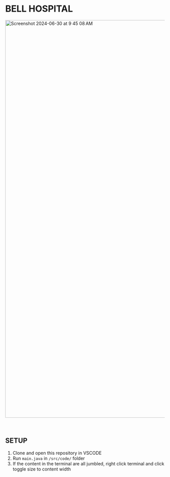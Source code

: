 # BELL HOSPITAL
<img width="1259" alt="Screenshot 2024-06-30 at 9 45 08 AM" src="https://github.com/shadowisf/BellHospital/assets/97739695/7a11519b-3ed1-4338-8295-d92995697c30">

&emsp;

## SETUP
1. Clone and open this repository in VSCODE
2. Run `main.java` in `/src/code/` folder
3. If the content in the terminal are all jumbled, right click terminal and click toggle size to content width
